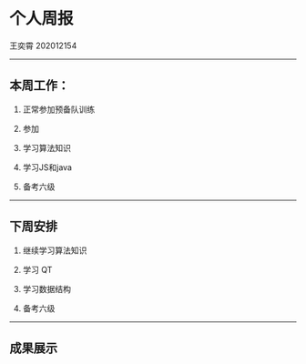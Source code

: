 # 个人周报
王奕霄 202012154

---

## 本周工作：

1. 正常参加预备队训练

2. 参加

3. 学习算法知识

4. 学习JS和java

5. 备考六级

---

## 下周安排

1. 继续学习算法知识

2. 学习 QT

3. 学习数据结构

4. 备考六级

---

## 成果展示

